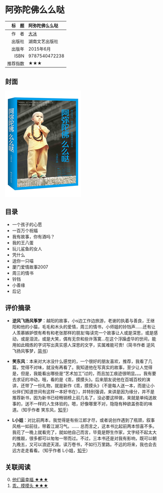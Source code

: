 # 阿弥陀佛么么哒 #

|标　题|阿弥陀佛么么哒|
|----:|:-------|
|作　者|[大冰](http://baike.baidu.com/link?url=8wSOp0vLcmUtfqQMhgBxfGaXvKzS3_l29ErhOWwM5-NEHcnaxTqFOwVa-0gEnQJepdTUZRsZdryObxVWlGWUla)|
|出版社|湖南文艺出版社|
|出版年|2015年6月|
|ISBN|9787540472238|
|推荐指数|★★★|

## 封面 ##
![阿弥陀佛么么哒](../../assets/covers/e-mo-tuo-fo-me-me-da---hl&ahp-2015.png "阿弥陀佛么么哒")

## 目录 ##

+ 一个孩子的心愿
+ 一百万个祝福
+ 我有故事，你有酒吗？
+ 我的王八蛋
+ 玩儿鲨鱼的女人
+ 凭什么
+ 送你一只喵
+ 厦门爱情故事2007
+ 周三的情书
+ 铃铛
+ 小善缘
+ 后记

## 评价摘录 ##

+ **逆风飞扬风筝梦**：越阳的故事，小s边工作边旅游，老谢的执着与善良，王继阳和他的小猫，毛毛和木头的爱情，周三的情书，小师姐的铃铛声……还有让人羡慕嫉妒恨有希有和老张那样的朋友!每读完一个故事让人或是深思，或是感动，或是泪流，或是大笑，偶有无奈和些许落寞…在这个浮躁虚华的世间，能用如此精炼的字词写出真实感人深思的文字，实属难能可贵!（简书作者 逆风飞扬风筝梦，[简书](http://www.jianshu.com/p/9879b147049a)）

+ **笑东风**：本来对大冰没什么感觉的，一个很好的朋友喜欢，推荐，我看了几篇，觉得不对味，就没有再看了。我知道他在写真实的故事，至少让人觉得是，但是，我能看出哪些是“艺术加工”过的，而且加工痕迹很明显。。。我有要去求证的冲动，哦，看的是《乖，摸摸头》。后来朋友说他在百城百校的演讲，还带了一份礼物，就是新作《乖，摸摸头》（不是每人送一本，而是让小伙伴们知道世间有这样一本好书在），并特别强调，来讲是因为缘分，并不是推荐新书，因为新书已经畅销榜上前几名了，没必要这样做，来就是单纯送故事的，送不一样的人生体验的。嗯，好像哪里不对，隐隐有种欲盖弥彰的味道。（知乎作者 笑东风，[知乎](https://www.zhihu.com/question/33060314/answer/59528487)）

+ **L小姐**：对比前两本，我觉得是有些江郎才尽，或者说创作遇到了瓶颈，叙事风格一如前往，带着江湖习气。…… 总而言之，这本书比起前两本惊喜不多。我花了一晚上就看完了，就如他自己而言，毕竟是野生作家，文字经不起太大的推敲，很多都可以匆匆一带而过。不过，三本书还是对我有影响，既可以朝九晚五，又可以浪迹天涯。读万卷书，不如行万里路。不远的将来，我也会去远方走走看看。（知乎作者 L小姐，[知乎](https://www.zhihu.com/question/33060314/answer/59569744)）

## 关联阅读 ##

0. [他们最幸福 ★★★][ta-men-zui-xin-fu---hl&ahp-2013]
0. [乖，摸摸头 ★★★][guai-mo-mo-tou---hl&ahp-2014]

[ta-men-zui-xin-fu---hl&ahp-2013]: ta-men-zui-xin-fu---hl&ahp-2013.md "他们最幸福"
[guai-mo-mo-tou---hl&ahp-2014]: guai-mo-mo-tou---hl&ahp-2014.md "乖，摸摸头"
